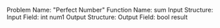 
Problem Name: "Perfect Number"
Function Name: sum
Input Structure:
Input Field: int num1
Output Structure:
Output Field: bool result